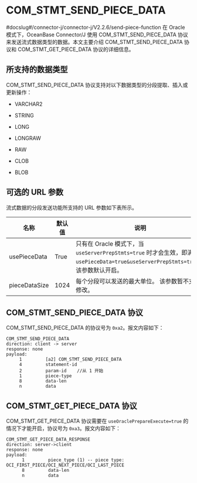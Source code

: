 COM_STMT_SEND_PIECE_DATA 
=============================================
#docslug#/connector-j/connector-j/V2.2.6/send-piece-function
在 Oracle 模式下，OceanBase Connector/J 使用 COM_STMT_SEND_PIECE_DATA 协议来发送流式数据类型的数据。本文主要介绍 COM_STMT_SEND_PIECE_DATA 协议和 COM_STMT_GET_PIECE_DATA 协议的详细信息。

所支持的数据类型 
-----------------------------

COM_STMT_SEND_PIECE_DATA 协议支持对以下数据类型的分段提取、插入或更新操作：

* VARCHAR2

  

* STRING

  

* LONG

  

* LONGRAW

  

* RAW

  

* CLOB

  

* BLOB

  




可选的 URL 参数 
-------------------------------

流式数据的分段发送功能所支持的 URL 参数如下表所示。


|      名称       | 默认值  |                                                     说明                                                     |
|---------------|------|------------------------------------------------------------------------------------------------------------|
| usePieceData  | True | 只有在 Oracle 模式下，当 `useServerPrepStmts=true` 时才会生效，即满足 `usePieceData=true&useServerPrepStmts=true`。 该参数默认开启。 |
| pieceDataSize | 1024 | 每个分段可以发送的最大单位。 该参数暂不支持修改。                                                                                  |



COM_STMT_SEND_PIECE_DATA 协议 
------------------------------------------------

COM_STMT_SEND_PIECE_DATA 的协议号为 `0xa2`。报文内容如下：

```unknow
COM_STMT_SEND_PIECE_DATA
direction: client -> server
response: none
payload:
     1         [a2] COM_STMT_SEND_PIECE_DATA
     4         statement-id
     2         param-id    //从 1 开始
     1         piece-type
     8         data-len
     n         data
```



COM_STMT_GET_PIECE_DATA 协议 
-----------------------------------------------

COM_STMT_GET_PIECE_DATA 协议需要在 `useOraclePrepareExecute=true` 的情况下才能开启，协议号为 `0xa3`。报文内容如下：

```unknow
COM_STMT_GET_PIECE_DATA_RESPONSE
direction: server->client
response: none
payload:
      1         piece_type (1) -- piece type: OCI_FIRST_PIECE/OCI_NEXT_PIECE/OCI_LAST_PIECE
      8         data-len
      n         data
```




